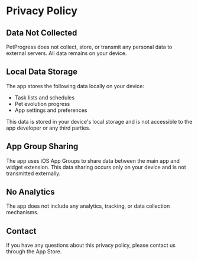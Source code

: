 # Privacy Policy

## Data Not Collected

PetProgress does not collect, store, or transmit any personal data to external servers. All data remains on your device.

## Local Data Storage

The app stores the following data locally on your device:
- Task lists and schedules
- Pet evolution progress
- App settings and preferences

This data is stored in your device's local storage and is not accessible to the app developer or any third parties.

## App Group Sharing

The app uses iOS App Groups to share data between the main app and widget extension. This data sharing occurs only on your device and is not transmitted externally.

## No Analytics

The app does not include any analytics, tracking, or data collection mechanisms.

## Contact

If you have any questions about this privacy policy, please contact us through the App Store.

